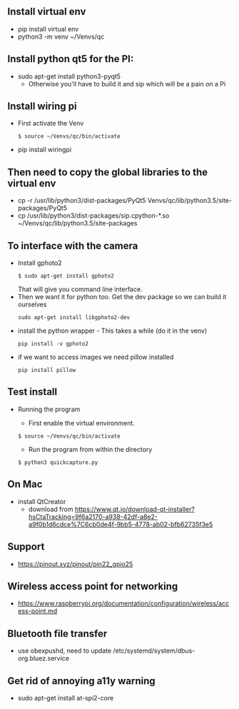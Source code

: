 ## Install virtual env
- pip install virtual env
- python3 -m venv ~/Venvs/qc
## Install python qt5 for the PI:
- sudo apt-get install python3-pyqt5
  - Otherwise you'll have to build it and sip which will be a pain on 
    a Pi
## Install wiring pi
- First activate the Venv
  ```
  $ source ~/Venvs/qc/bin/activate
  ```
- pip install wiringpi
## Then need to copy the global libraries to the virtual env
- cp -r /usr/lib/python3/dist-packages/PyQt5 Venvs/qc/lib/python3.5/site-packages/PyQt5
- cp /usr/lib/python3/dist-packages/sip.cpython-*.so ~/Venvs/qc/lib/python3.5/site-packages
## To interface with the camera
- Install gphoto2
  ```
  $ sudo apt-get install gphoto2
  ```
  That will give you command line interface.
- Then we want it for python too. Get the dev package so we can build it ourselves
  ```
  sudo apt-get install libgphoto2-dev
  ```
- install the python wrapper - This takes a while (do it in the venv)
  ```
  pip install -v gphoto2
  ```
- if we want to access images we need pillow installed
  ```
  pip install pillow
  ```
## Test install
- Running the program
  - First enable the virtual environment.
  ```
  $ source ~/Venvs/qc/bin/activate
  ```
  
  - Run the program from within the directory
  ```
  $ python3 quickcapture.py
  ```
## On Mac
- install QtCreator 
  - download from https://www.qt.io/download-qt-installer?hsCtaTracking=9f6a2170-a938-42df-a8e2-a9f0b1d6cdce%7C6cb0de4f-9bb5-4778-ab02-bfb62735f3e5

## Support
- https://pinout.xyz/pinout/pin22_gpio25

## Wireless access point for networking
- https://www.raspberrypi.org/documentation/configuration/wireless/access-point.md

## Bluetooth file transfer
- use obexpushd, need to update /etc/systemd/system/dbus-org.bluez.service

## Get rid of annoying a11y warning
- sudo apt-get install at-spi2-core